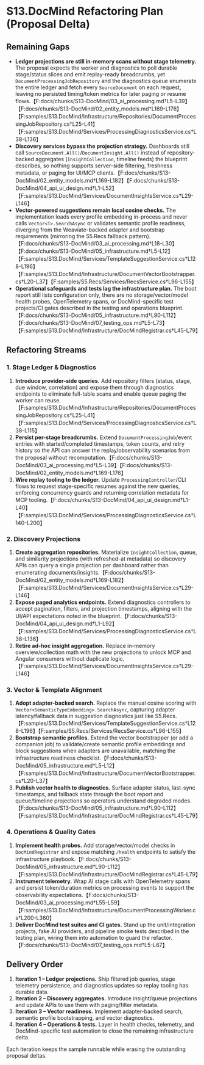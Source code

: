 # S13.DocMind Refactoring Plan (Proposal Delta)

## Remaining Gaps
- **Ledger projections are still in-memory scans without stage telemetry.** The proposal expects the worker and diagnostics to poll durable stage/status slices and emit replay-ready breadcrumbs, yet `DocumentProcessingJobRepository` and the diagnostics queue enumerate the entire ledger and fetch every `SourceDocument` on each request, leaving no persisted timing/token metrics for later paging or resume flows.【F:docs/chunks/S13-DocMind/03_ai_processing.md†L5-L39】【F:docs/chunks/S13-DocMind/02_entity_models.md†L169-L176】【F:samples/S13.DocMind/Infrastructure/Repositories/DocumentProcessingJobRepository.cs†L25-L41】【F:samples/S13.DocMind/Services/ProcessingDiagnosticsService.cs†L38-L136】
- **Discovery services bypass the projection strategy.** Dashboards still call `SourceDocument.All()`/`DocumentInsight.All()` instead of repository-backed aggregates (`InsightCollection`, timeline feeds) the blueprint describes, so nothing supports server-side filtering, freshness metadata, or paging for UI/MCP clients.【F:docs/chunks/S13-DocMind/02_entity_models.md†L169-L182】【F:docs/chunks/S13-DocMind/04_api_ui_design.md†L1-L52】【F:samples/S13.DocMind/Services/DocumentInsightsService.cs†L29-L146】
- **Vector-powered suggestions remain local cosine checks.** The implementation loads every profile embedding in-process and never calls `Vector<T>.SearchAsync` or validates semantic profile readiness, diverging from the Weaviate-backed adapter and bootstrap requirements (mirroring the S5.Recs fallback pattern).【F:docs/chunks/S13-DocMind/03_ai_processing.md†L18-L30】【F:docs/chunks/S13-DocMind/05_infrastructure.md†L5-L12】【F:samples/S13.DocMind/Services/TemplateSuggestionService.cs†L128-L196】【F:samples/S13.DocMind/Infrastructure/DocumentVectorBootstrapper.cs†L20-L37】【F:samples/S5.Recs/Services/RecsService.cs†L96-L155】
- **Operational safeguards and tests lag the infrastructure plan.** The boot report still lists configuration only, there are no storage/vector/model health probes, OpenTelemetry spans, or DocMind-specific test projects/CI gates described in the testing and operations blueprint.【F:docs/chunks/S13-DocMind/05_infrastructure.md†L90-L112】【F:docs/chunks/S13-DocMind/07_testing_ops.md†L5-L73】【F:samples/S13.DocMind/Infrastructure/DocMindRegistrar.cs†L45-L79】

## Refactoring Streams

### 1. Stage Ledger & Diagnostics
1. **Introduce provider-side queries.** Add repository filters (status, stage, due window, correlation) and expose them through diagnostics endpoints to eliminate full-table scans and enable queue paging the worker can reuse.【F:samples/S13.DocMind/Infrastructure/Repositories/DocumentProcessingJobRepository.cs†L25-L41】【F:samples/S13.DocMind/Services/ProcessingDiagnosticsService.cs†L38-L115】
2. **Persist per-stage breadcrumbs.** Extend `DocumentProcessingJob`/event entries with started/completed timestamps, token counts, and retry history so the API can answer the replay/observability scenarios from the proposal without recomputation.【F:docs/chunks/S13-DocMind/03_ai_processing.md†L5-L39】【F:docs/chunks/S13-DocMind/02_entity_models.md†L169-L176】
3. **Wire replay tooling to the ledger.** Update `ProcessingController`/CLI flows to request stage-specific resumes against the new queries, enforcing concurrency guards and returning correlation metadata for MCP tooling.【F:docs/chunks/S13-DocMind/04_api_ui_design.md†L1-L40】【F:samples/S13.DocMind/Services/ProcessingDiagnosticsService.cs†L140-L200】

### 2. Discovery Projections
1. **Create aggregation repositories.** Materialize `InsightCollection`, queue, and similarity projections (with refreshed-at metadata) so discovery APIs can query a single projection per dashboard rather than enumerating documents/insights.【F:docs/chunks/S13-DocMind/02_entity_models.md†L169-L182】【F:samples/S13.DocMind/Services/DocumentInsightsService.cs†L29-L146】
2. **Expose paged analytics endpoints.** Extend diagnostics controllers to accept pagination, filters, and projection timestamps, aligning with the UI/API expectations noted in the blueprint.【F:docs/chunks/S13-DocMind/04_api_ui_design.md†L1-L92】【F:samples/S13.DocMind/Services/ProcessingDiagnosticsService.cs†L38-L136】
3. **Retire ad-hoc insight aggregation.** Replace in-memory overview/collection math with the new projections to unlock MCP and Angular consumers without duplicate logic.【F:samples/S13.DocMind/Services/DocumentInsightsService.cs†L29-L146】

### 3. Vector & Template Alignment
1. **Adopt adapter-backed search.** Replace the manual cosine scoring with `Vector<SemanticTypeEmbedding>.SearchAsync`, capturing adapter latency/fallback data in suggestion diagnostics just like S5.Recs.【F:samples/S13.DocMind/Services/TemplateSuggestionService.cs†L128-L196】【F:samples/S5.Recs/Services/RecsService.cs†L96-L155】
2. **Bootstrap semantic profiles.** Extend the vector bootstrapper (or add a companion job) to validate/create semantic profile embeddings and block suggestions when adapters are unavailable, matching the infrastructure readiness checklist.【F:docs/chunks/S13-DocMind/05_infrastructure.md†L5-L12】【F:samples/S13.DocMind/Infrastructure/DocumentVectorBootstrapper.cs†L20-L37】
3. **Publish vector health to diagnostics.** Surface adapter status, last-sync timestamps, and fallback state through the boot report and queue/timeline projections so operators understand degraded modes.【F:docs/chunks/S13-DocMind/05_infrastructure.md†L90-L112】【F:samples/S13.DocMind/Infrastructure/DocMindRegistrar.cs†L45-L79】

### 4. Operations & Quality Gates
1. **Implement health probes.** Add storage/vector/model checks in `DocMindRegistrar` and expose matching `/health` endpoints to satisfy the infrastructure playbook.【F:docs/chunks/S13-DocMind/05_infrastructure.md†L90-L112】【F:samples/S13.DocMind/Infrastructure/DocMindRegistrar.cs†L45-L79】
2. **Instrument telemetry.** Wrap AI stage calls with OpenTelemetry spans and persist token/duration metrics on processing events to support the observability expectations.【F:docs/chunks/S13-DocMind/03_ai_processing.md†L55-L59】【F:samples/S13.DocMind/Infrastructure/DocumentProcessingWorker.cs†L200-L360】
3. **Deliver DocMind test suites and CI gates.** Stand up the unit/integration projects, fake AI providers, and pipeline smoke tests described in the testing plan, wiring them into automation to guard the refactor.【F:docs/chunks/S13-DocMind/07_testing_ops.md†L5-L67】

## Delivery Order
1. **Iteration 1 – Ledger projections.** Ship filtered job queries, stage telemetry persistence, and diagnostics updates so replay tooling has durable data.
2. **Iteration 2 – Discovery aggregates.** Introduce insight/queue projections and update APIs to use them with paging/filter metadata.
3. **Iteration 3 – Vector readiness.** Implement adapter-backed search, semantic profile bootstrapping, and vector diagnostics.
4. **Iteration 4 – Operations & tests.** Layer in health checks, telemetry, and DocMind-specific test automation to close the remaining infrastructure delta.

Each iteration keeps the sample runnable while erasing the outstanding proposal deltas.
